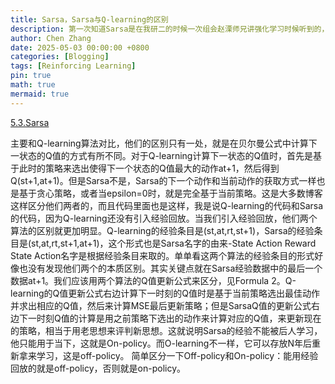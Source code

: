 ```yaml
---
title: Sarsa，Sarsa与Q-learning的区别
description: 第一次知道Sarsa是在我研二的时候一次组会赵溧师兄讲强化学习时候听到的，当时并没有强化学习的知识储备，然后也没仔细深究，所以到今天都觉得很陌生，陌生感就会带来距离感，觉得这个东西棘手的很。但是读了这个知乎博客，我感觉Sarsa也就那么回事。
author: Chen Zhang
date: 2025-05-03 00:00:00 +0800
categories: [Blogging]
tags: [Reinforcing Learning]
pin: true
math: true
mermaid: true
---
```


[5.3.Sarsa](https://zhuanlan.zhihu.com/p/166412379)

主要和Q-learning算法对比，他们的区别只有一处，就是在贝尔曼公式中计算下一状态的Q值的方式有所不同。对于Q-learning计算下一状态的Q值时，首先是基于此时的策略来选出使得下一个状态的Q值最大的动作at+1，然后得到Q(st+1,at+1)。但是Sarsa不是，Sarsa的下一个动作和当前动作的获取方式一样也是基于贪心策略，或者当epsilon=0时，就是完全基于当前策略。这是大多数博客这样区分他们两者的，而且代码里面也是这样，我是说Q-learning的代码和Sarsa的代码，因为Q-learning还没有引入经验回放。当我们引入经验回放，他们两个算法的区别就更加明显。Q-learning的经验条目是(st,at,rt,st+1)，Sarsa的经验条目是(st,at,rt,st+1,at+1)，这个形式也是Sarsa名字的由来-State Action Reward State Action名字是根据经验条目来取的。单单看这两个算法的经验条目的形式好像也没有发现他们两个的本质区别。其实关键点就在Sarsa经验数据中的最后一个数据at+1。我们应该用两个算法的Q值更新公式来区分，见Formula 2。Q-learning的Q值更新公式右边计算下一时刻的Q值时是基于当前策略选出最佳动作并求出相应的Q值，然后来计算MSE最后更新策略；但是SarsaQ值的更新公式右边下一时刻Q值的计算是用之前策略下选出的动作来计算对应的Q值，来更新现在的策略，相当于用老思想来评判新思想。这就说明Sarsa的经验不能被后人学习，他只能用于当下，这就是On-policy。而O-learning不一样，它可以存放N年后重新拿来学习，这是off-policy。
简单区分一下Off-policy和On-policy：能用经验回放的就是off-policy，否则就是on-policy。
